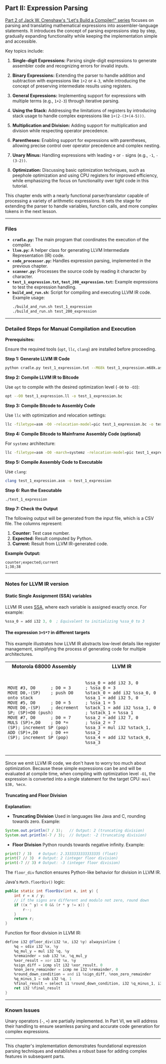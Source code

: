 ## Part II: Expression Parsing

[Part 2 of Jack W. Crenshaw's "Let's Build a Compiler!" series](https://xmonader.github.io/letsbuildacompiler-pretty/tutor02_expressionparsing.html) focuses on parsing and translating mathematical expressions into assembler-language statements. It introduces the concept of parsing expressions step by step, gradually expanding functionality while keeping the implementation simple and accessible.

Key topics include:

1. **Single-digit Expressions:** Parsing single-digit expressions to generate assembler code and recognizing errors for invalid inputs.

2. **Binary Expressions:** Extending the parser to handle addition and subtraction with expressions like `1+2` or `4-3`, while introducing the concept of preserving intermediate results using registers.

3. **General Expressions:** Implementing support for expressions with multiple terms (e.g., `1+2-3`) through iterative parsing.

4. **Using the Stack:** Addressing the limitations of registers by introducing stack usage to handle complex expressions like `1+(2-(3+(4-5)))`.

5. **Multiplication and Division:** Adding support for multiplication and division while respecting operator precedence.

6. **Parentheses:** Enabling support for expressions with parentheses, allowing precise control over operator precedence and complex nesting.

7. **Unary Minus:** Handling expressions with leading `+` or `-` signs (e.g., `-1`, `-(3-2))`.

8. **Optimization:** Discussing basic optimization techniques, such as peephole optimization and using CPU registers for improved efficiency, while emphasizing the focus on functionality over tight code in this tutorial.

This chapter ends with a nearly functional parser/translator capable of processing a variety of arithmetic expressions. It sets the stage for extending the parser to handle variables, function calls, and more complex tokens in the next lesson.

---

### Files
* **`cradle.py`:** The main program that coordinates the execution of the compiler.
* **`llvm.py`:** A helper class for generating LLVM Intermediate Representation (IR) code.
* **`code_processor.py`:** Handles expression parsing, implemented in the previous chapter.
* **`scanner.py`:** Processes the source code by reading it character by character.
* **`test_1_expression.txt`, `test_200_expression.txt`:** Example expressions to test the expression handling.
* **`build_and_run.sh`:** Script for compiling and executing LLVM IR code.
  Example usage:
  ```bash
  ./build_and_run.sh test_1_expression
  ./build_and_run.sh test_200_expression

---

### Detailed Steps for Manual Compilation and Execution
**Prerequisites:**

Ensure the required tools (`opt`, `llc`, `clang`) are installed before proceeding.

**Step 1: Generate LLVM IR Code**
```bash
python cradle.py test_1_expression.txt --M68k test_1_expression.m68k.asm --LLVM test_1_expression.ll
```
**Step 2: Compile LLVM IR to Bitcode**

Use `opt` to compile with the desired optimization level (`-O0` to `-O3`):
```bash
opt --O0 test_1_expression.ll -o test_1_expression.bc
```
**Step 3: Compile Bitcode to Assembly Code**

Use `llc` with optimization and relocation settings:
```bash
llc -filetype=asm -O0 -relocation-model=pic test_1_expression.bc -o test_1_expression.asm
```
**Step 4: Compile Bitcode to Mainframe Assembly Code (optional)**

For `systemz` architecture:
```bash
llc -filetype=asm -O0 -march=systemz -relocation-model=pic test_1_expression.bc -o test_1_expression.systemz.asm
```
**Step 5: Compile Assembly Code to Executable**

Use `clang`:
```bash
clang test_1_expression.asm -o test_1_expression
```
**Step 6: Run the Executable**
```bash
./test_1_expression
```
**Step 7: Check the Output**

The following output will be generated from the input file, which is a CSV file. The columns represent:
1. **Counter:** Test case number.
2. **Expected:** Result computed by Python.
3. **Current:** Result from LLVM IR-generated code.

**Example Output:**
```csv
counter;expected;current
1;38;38
```

---

### Notes for LLVM IR version
#### Static Single Assignment (SSA) variables

LLVM IR uses [SSA](https://en.wikipedia.org/wiki/Static_single-assignment_form), where each variable is assigned exactly once. For example:
```asm
%ssa_0 = add i32 3, 0  ; Equivalent to initializing %ssa_0 to 3
```
#### The expression `3+5*7` in different targets

This example illustrates how LLVM IR abstracts low-level details like register management, simplifying the process of generating code for multiple architectures.

<table>
  <tr>
    <th>Motorola 68000 Assembly</th>
    <th>LLVM IR</th>
  </tr>
  <tr>
    <td>
      <pre><code class="asm">
MOVE #3, D0      ; D0 = 3
MOVE D0,-(SP)    ; push D0 onto stack
MOVE #5, D0      ; D0 = 5
MOVE D0,-(SP)    ; decrement SP; (SP)=D0 (push)
MOVE #7, D0      ; D0 = 7
MULS (SP)+,D0    ; D0 *= (SP); increment SP (pop)
ADD (SP)+,D0     ; D0 += (SP); increment SP (pop)
      </code></pre>
    </td>
    <td>
      <pre><code class="asm">
%ssa_0 = add i32 3, 0          ; %ssa_0 = 3
%stack_0 = add i32 %ssa_0, 0
%ssa_1 = add i32 5, 0          ; %ssa_1 = 5
%stack_1 = add i32 %ssa_1, 0   ; %stack_1 = %ssa_1
%ssa_2 = add i32 7, 0          ; %ssa_2 = 7
%ssa_3 = mul i32 %stack_1, %ssa_2
%ssa_4 = add i32 %stack_0, %ssa_3
      </code></pre>
    </td>
</table>

Since we emit LLVM IR code, we don't have to worry too much about optimization. Because these simple expressions can be and will be evaluated at compile time, when compiling with optimization level `-O1`, the expression is converted into a single statement for the target CPU: `movl $38, %ecx`.

#### Truncating and Floor Division

**Explanation:**
- **Truncating Division** Used in languages like Java and C, rounding towards zero. Example:
```java
System.out.println(7 / 3);   // Output: 2 (truncating division)
System.out.println(-7 / 3);  // Output: -2 (truncating division)
```
- **Floor Division** Python rounds towards negative infinity. Example:
```python
print(7 / 3)   # Output: 2.3333333333333335 (float)
print(7 // 3)  # Output: 2 (integer floor division)
print(-7 // 3) # Output: -3 (integer floor division)
```
The `floor_div` function ensures Python-like behavior for division in LLVM IR.

Java's `Math.floorDiv()` logic:
```java
public static int floorDiv(int x, int y) {
    int r = x / y;
    // if the signs are different and modulo not zero, round down
    if ((x ^ y) < 0 && (r * y != x)) {
        r--;
    }
    return r;
}
```
Function for floor division in LLVM IR:
```asm
define i32 @floor_div(i32 %x, i32 %y) alwaysinline {
    %q = sdiv i32 %x, %y
    %q_mul_y = mul i32 %q, %y
    %remainder = sub i32 %x, %q_mul_y
    %xor_result = xor i32 %x, %y
    %sign_diff = icmp slt i32 %xor_result, 0
    %non_zero_remainder = icmp ne i32 %remainder, 0
    %round_down_condition = and i1 %sign_diff, %non_zero_remainder
    %q_minus_1 = sub i32 %q, 1
    %final_result = select i1 %round_down_condition, i32 %q_minus_1, i32 %q
    ret i32 %final_result
}
```
---
### Known Issues
Unary operators (`-`, `+`) are partially implemented. In Part VI, we will address their handling to ensure seamless parsing and accurate code generation for complex expressions.

---
This chapter's implementation demonstrates foundational expression parsing techniques and establishes a robust base for adding complex features in subsequent parts.
